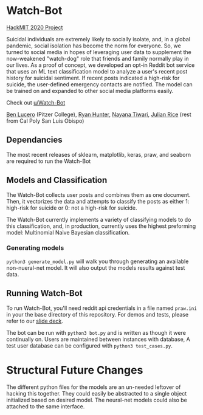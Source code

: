 # Watch-Bot

[HackMIT 2020 Project](https://spectacle.hackmit.org/project/224)

Suicidal individuals are extremely likely to socially isolate, and, in a global pandemic, social isolation has become the norm for everyone. So, we turned to social media in hopes of leveraging user data to supplement the now-weakened "watch-dog" role that friends and family normally play in our lives. As a proof of concept, we developed an opt-in Reddit bot service that uses an ML text classification model to analyze a user's recent post history for suicidal sentiment. If recent posts indicated a high-risk for suicide, the user-defined emergency contacts are notified. The model can be trained on and expanded to other social media platforms easily.

Check out [u/Watch-Bot](https://www.reddit.com/user/Watch-Bot)

[Ben Lucero](https://www.github.com/benicero) (Pitzer College), [Ryan Hunter](https://www.github.com/0sesame), [Nayana Tiwari](https://www.github.com/nayanatiwari), [Julian Rice](https://www.github.com/jrice15) (rest from Cal Poly San Luis Obispo)

## Dependancies
  The most recent releases of sklearn, matplotlib, keras, praw, and seaborn are required to run the Watch-Bot

## Models and Classification

The Watch-Bot collects user posts and combines them as one document. Then, it vectorizes the data and attempts to classify the posts as either 1: high-risk for 
suicide or 0: not a high-risk for suicide.

The Watch-Bot currently implements a variety of classifying models to do this classification, and, in production, currently uses the highest preforming model: 
Multinomial Naive Bayesian classification.

### Generating models
  `python3 generate_model.py` will walk you through generating an available non-nueral-net model. It will also output the models results against test data.
  
## Running Watch-Bot
To run Watch-Bot, you'll need reddit api credentials in a file named `praw.ini` in your the base directory of this repository. For demos and tests, please refer to our [slide deck](https://docs.google.com/presentation/d/1M1LxWT-19T4gwqKPujl4ypH3b4fAiF-1Zl8KJHEsuTc/edit). 

The bot can be run with `python3 bot.py` and is written as though it were continually on. Users are maintained between instances with database, A test user database can be configured with `python3 test_cases.py`. 


# Structural Future Changes
The different python files for the models are an un-needed leftover of hacking this together. They could easily be abstracted to a single object initialized 
based on desired model. The neural-net models could also be attached to the same interface.
